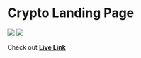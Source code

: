 # Crypto Landing Page

![](https://img.shields.io/badge/-HTML-f06529) ![](https://img.shields.io/badge/-CSS-2965f1)

Check out **[Live Link](https://project5-htmlcss-geektousif.netlify.app/)**
